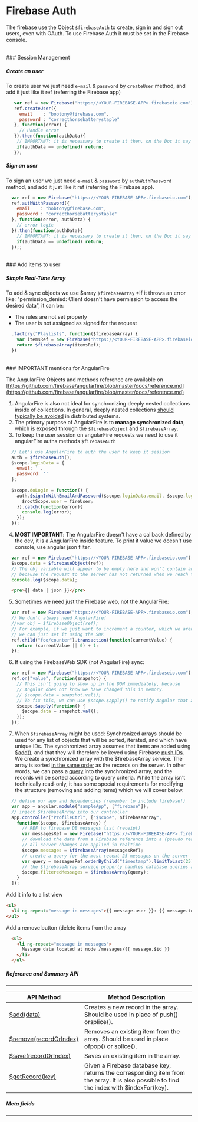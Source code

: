 Firebase Auth
=============

The firebase use the Object ``` $firebaseAuth ``` to create, sign in and sign out users, even with OAuth.
To use Firebase Auth it must be set in the Firebase console.


<br>
### Session Management


##### Create an user
To create user we just need ```e-mail``` & ```password``` by ```createUser``` method, and add it just like it ref (referring the Firebase app)
```javascript
   var ref = new Firebase("https://<YOUR-FIREBASE-APP>.firebaseio.com");
   ref.createUser({
     email    : "bobtony@firebase.com",
     password : "correcthorsebatterystaple"
   }, function(error) {
     // Handle error
   }).then(function(authData){
    // IMPORTANT: it is necessary to create it then, on the Doc it say that the catch return the authData, but it is not true
    if(authData == undefined) return;
   });
```

##### Sign an user
To sign an user we just need ```e-mail``` & ```password``` by ```authWithPassword``` method, and add it just like it ref (referring the Firebase app).
```javascript
  var ref = new Firebase("https://<YOUR-FIREBASE-APP>.firebaseio.com");
  ref.authWithPassword({
    email    : "bobtony@firebase.com",
    password : "correcthorsebatterystaple"
  }, function(error, authData) {
    // error logic
  }).then(function(authData){
    // IMPORTANT: it is necessary to create it then, on the Doc it say that the catch return the authData, but it is not true
    if(authData == undefined) return;
  });;
```



<br>
### Add items to user

##### Simple Real-Time Array
To add & sync objects we use $array ``` $firebaseArray ```
*If it throws an error like: "permission_denied: Client doesn't have permission to access the desired data", it can be:
 * The rules are not set properly
 * The user is not assigned as signed for the request
```javascript
  .factory("Playlists", function($firebaseArray) {
    var itemsRef = new Firebase("https://<YOUR-FIREBASE-APP>.firebaseio.com/items");
    return $firebaseArray(itemsRef);
  })
```


<br>
### IMPORTANT mentions for AngularFire

The AngularFire Objects and methods reference are available on [https://github.com/firebase/angularfire/blob/master/docs/reference.md](https://github.com/firebase/angularfire/blob/master/docs/reference.md)
1. AngularFire is also not ideal for synchronizing deeply nested collections inside of collections. In general, deeply nested collections [should typically be avoided](https://www.firebase.com/docs/web/guide/structuring-data.html#section-denormalizing-data) in distributed systems.
2. The primary purpose of AngularFire is to __manage synchronized data__, which is exposed through the ```$firebaseObject``` and ```$firebaseArray```.
3. To keep the user session on angularFire requests we need to use it angularFire auths methods ``` $firebaseAuth ```
  ```javascript
    // Let's use AngularFire to auth the user to keep it session
    auth = $firebaseAuth();
    $scope.loginData = {
      email: '',
      password: ''
    };
    
    $scope.doLogin = function() {
      auth.$signInWithEmailAndPassword($scope.loginData.email, $scope.loginData.password).then(function(fireUser) {
        $rootScope.user = fireUser;
      }).catch(function(error){
        console.log(error);
      });
    });
  ```


4. __MOST IMPORTANT__: The AngularFire doesn't have a callback defined by the dev, it is a AngularFire inside feature. To print it value we doesn't use console, use angular json filter.
  ```javascript
    var ref = new Firebase("https://<YOUR-FIREBASE-APP>.firebaseio.com");
    $scope.data = $firebaseObject(ref);
    // The obj variable will appear to be empty here and won't contain any remote data,
    // because the request to the server has not returned when we reach this line.
    console.log($scope.data);
  ```
  ```html
    <pre>{{ data | json }}</pre>
  ```
5. Sometimes we need just the Firebase web, not the AngularFire:
  ```javascript
    var ref = new Firebase("https://<YOUR-FIREBASE-APP>.firebaseio.com");
    // We don't always need AngularFire!
    //var obj = $firebaseObject(ref);
    // For example, if we just want to increment a counter, which we aren't displaying locally,
    // we can just set it using the SDK
    ref.child("foo/counter").transaction(function(currentValue) {
      return (currentValue || 0) + 1;
    });
  ```
6. If using the FirebaseWeb SDK (not AngularFire) sync: 
  ```javascript
    var ref = new Firebase("https://<YOUR-FIREBASE-APP>.firebaseio.com");
    ref.on("value", function(snapshot) {
      // This isn't going to show up in the DOM immediately, because
      // Angular does not know we have changed this in memory.
      // $scope.data = snapshot.val();
      // To fix this, we can use $scope.$apply() to notify Angular that a change occurred.
      $scope.$apply(function() {
        $scope.data = snapshot.val();
      });
    });
  ```
7. When ``` $firebaseArray ``` might be used:
  Synchronized arrays should be used for any list of objects that will be sorted, iterated, and which have unique IDs. The synchronized array assumes that items are added using [$add()](https://www.firebase.com/docs/web/libraries/angular/api.html#angularfire-firebasearray-addnewdata), and that they will therefore be keyed using Firebase [push IDs](https://www.firebase.com/docs/web/guide/saving-data.html#section-push).
  We create a synchronized array with the $firebaseArray service. The array is sorted [in the same order](https://www.firebase.com/docs/web/guide/retrieving-data.html#section-ordered-data) as the records on the server. In other words, we can pass a [query](https://www.firebase.com/docs/web/guide/retrieving-data.html#section-queries) into the synchronized array, and the records will be sorted according to query criteria.
  While the array isn't technically read-only, it has some special requirements for modifying the structure (removing and adding items) which we will cover below.
  ```javascript
    // define our app and dependencies (remember to include firebase!)
    var app = angular.module("sampleApp", ["firebase"]);
    // inject $firebaseArray into our controller
    app.controller("ProfileCtrl", ["$scope", $firebaseArray",
      function($scope, $firebaseArray) {
        // REF to firebase DB messages list (receipt)
        var messagesRef = new Firebase("https://<YOUR-FIREBASE-APP>.firebaseio.com/messages"); 
        // download the data from a Firebase reference into a (pseudo read-only) array
        // all server changes are applied in realtime
        $scope.messages = $firebaseArray(messagesRef);
        // create a query for the most recent 25 messages on the server
        var query = messagesRef.orderByChild("timestamp").limitToLast(25);
        // the $firebaseArray service properly handles database queries as well
        $scope.filteredMessages = $firebaseArray(query);
      }
    ]);
  ``` 
  Add it info to a list view
  ```html
  <ul>
    <li ng-repeat="message in messages">{{ message.user }}: {{ message.text }}</li>
  </ul>
  ```
  Add a remove button (delete items from the array
  ```html
    <ul>
      <li ng-repeat="message in messages">
        Message data located at node /messages/{{ message.$id }}
      </li>
    </ul>
  ```
  
##### Reference and Summary API
--------------------------------
| API Method  | Method Description |
| ------------- | ------------- |
| [$add(data)](https://www.firebase.com/docs/web/libraries/angular/api.html#angularfire-firebasearray-addnewdata)  | Creates a new record in the array. Should be used in place of push() orsplice().  |
| [$remove(recordOrIndex)](https://www.firebase.com/docs/web/libraries/angular/api.html#angularfire-firebasearray-removerecordorindex)  | Removes an existing item from the array. Should be used in place ofpop() or splice().  |
| [$save(recordOrIndex)](https://www.firebase.com/docs/web/libraries/angular/api.html#angularfire-firebasearray-saverecordorindex)  | Saves an existing item in the array.  |
| [$getRecord(key)](https://www.firebase.com/docs/web/libraries/angular/api.html#angularfire-firebasearray-getrecordkey)  | Given a Firebase database key, returns the corresponding item from the array. It is also possible to find the index with $indexFor(key).  |


##### Meta fields
--------------------------------
